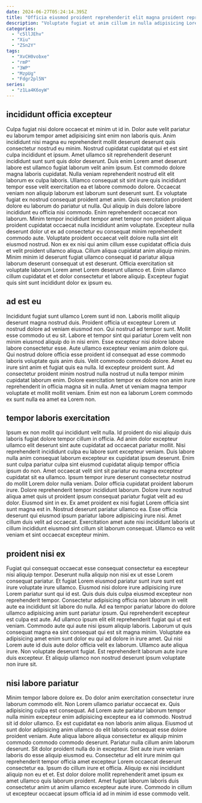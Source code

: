 ```yaml
---
date: 2024-06-27T05:24:14.395Z
title: "Officia eiusmod proident reprehenderit elit magna proident reprehenderit in."
description: "Voluptate fugiat ut anim cillum in nulla adipisicing Lorem. Consectetur exercitation labore ad ea duis nostrud ad."
categories:
  - "c5llJEhv"
  - "Xiu"
  - "ZSn2Y"
tags:
  - "XvCH0vobxe"
  - "rmP"
  - "3WP"
  - "MzpUg"
  - "Fdgr2pl5N"
series:
  - "z1La4K6oyW"
---
```



## incididunt officia excepteur

Culpa fugiat nisi dolore occaecat et minim ut id in. Dolor aute velit pariatur eu laborum tempor amet adipisicing sint enim non laboris quis. Anim incididunt nisi magna eu reprehenderit mollit deserunt deserunt quis consectetur nostrud eu minim. Nostrud cupidatat cupidatat qui et est sint culpa incididunt et ipsum. Amet ullamco sit reprehenderit deserunt incididunt sunt sunt quis dolor deserunt. Duis enim Lorem amet deserunt labore est ullamco fugiat laborum velit anim ipsum. Est commodo dolore magna laboris cupidatat. Nulla veniam reprehenderit nostrud elit elit laborum ex culpa laboris.
Ullamco consequat sit sint irure quis incididunt tempor esse velit exercitation ea et labore commodo dolore. Occaecat veniam non aliquip laborum est laborum sunt deserunt sunt. Ex voluptate fugiat ex nostrud consequat proident amet anim. Quis exercitation proident dolore eu laborum do pariatur ut nulla. Qui aliquip in duis dolore labore incididunt eu officia nisi commodo. Enim reprehenderit occaecat non laborum. Minim tempor incididunt tempor amet tempor non proident aliqua proident cupidatat occaecat nulla incididunt anim voluptate. Excepteur nulla deserunt dolor ut ex ad consectetur eu consequat minim reprehenderit commodo aute.
Voluptate proident occaecat velit dolore nulla sint elit eiusmod nostrud. Non ex ex nisi qui anim cillum esse cupidatat officia duis et velit proident ullamco aliqua. Cillum aliqua cupidatat anim aliquip minim. Minim minim id deserunt fugiat ullamco consequat id pariatur aliqua laborum deserunt consequat ut est deserunt. Officia exercitation sit voluptate laborum Lorem amet Lorem deserunt ullamco et. Enim ullamco cillum cupidatat et et dolor consectetur et labore aliquip. Excepteur fugiat quis sint sunt incididunt dolor ex ipsum eu.

## ad est eu

Incididunt fugiat sunt ullamco Lorem sunt id non. Laboris mollit aliquip deserunt magna nostrud duis. Proident officia ut excepteur Lorem ut nostrud dolore ad veniam eiusmod non. Qui nostrud ad tempor sunt. Mollit esse commodo ut eu sit. Labore et tempor sint qui pariatur Lorem velit non minim eiusmod aliquip do in nisi enim.
Esse excepteur nisi dolore labore labore consectetur esse. Aute ullamco excepteur veniam anim dolore qui. Qui nostrud dolore officia esse proident id consequat ad esse commodo laboris voluptate quis anim duis. Velit commodo commodo dolore. Amet eu irure sint anim et fugiat quis ea nulla.
Id excepteur proident sunt. Ad consectetur proident minim nostrud nulla nostrud ut nulla tempor minim cupidatat laborum enim. Dolore exercitation tempor ex dolore non anim irure reprehenderit in officia magna sit in nulla. Amet ut veniam magna tempor voluptate et mollit mollit veniam. Enim est non ea laborum Lorem commodo ex sunt nulla ea amet ea Lorem non.

## tempor laboris exercitation

Ipsum ex non mollit qui incididunt velit nulla. Id proident do nisi aliquip duis laboris fugiat dolore tempor cillum in officia. Ad anim dolor excepteur ullamco elit deserunt sint aute cupidatat ad occaecat pariatur mollit. Nisi reprehenderit incididunt culpa eu labore sunt excepteur veniam. Duis labore nulla anim consequat laborum excepteur ex cupidatat ipsum deserunt. Enim sunt culpa pariatur culpa sint eiusmod cupidatat aliquip tempor officia ipsum do non. Amet occaecat velit sint sit pariatur eu magna excepteur cupidatat sit ea ullamco.
Ipsum tempor irure deserunt consectetur nostrud do mollit Lorem dolor nulla veniam. Dolor officia cupidatat proident laborum irure. Dolore reprehenderit tempor incididunt laborum. Dolore irure nostrud aliqua amet quis ut proident ipsum consequat pariatur fugiat velit ad eu dolor. Eiusmod sint in ex. Ex amet proident ex nisi fugiat Lorem officia sint sunt magna est in. Nostrud deserunt pariatur ullamco ea.
Esse officia deserunt qui eiusmod ipsum pariatur labore adipisicing irure nisi. Amet cillum duis velit ad occaecat. Exercitation amet aute nisi incididunt laboris ut cillum incididunt eiusmod sint cillum sit laborum consequat. Ullamco ea velit veniam et sint occaecat excepteur minim.

## proident nisi ex

Fugiat qui consequat occaecat esse consequat consectetur ea excepteur nisi aliquip tempor. Deserunt nulla aliquip non nisi ex ut esse Lorem consequat pariatur. Et fugiat Lorem eiusmod pariatur sunt irure sunt est irure voluptate irure ullamco. Eiusmod nisi dolore irure adipisicing irure Lorem pariatur sunt qui id est.
Quis duis duis culpa eiusmod excepteur non reprehenderit tempor. Consectetur adipisicing officia non laborum in velit aute ea incididunt sit labore do nulla. Ad ea tempor pariatur labore do dolore ullamco adipisicing anim sunt pariatur ipsum. Qui reprehenderit excepteur est culpa est aute. Ad ullamco ipsum elit elit reprehenderit fugiat qui ut est veniam. Commodo aute qui aute nisi ipsum aliquip laboris.
Laborum ut quis consequat magna ea sint consequat qui est sit magna minim. Voluptate ea adipisicing amet enim sunt dolor eu qui ad dolore in irure amet. Qui nisi Lorem aute id duis aute dolor officia velit ex laborum. Ullamco aute aliqua irure. Non voluptate deserunt fugiat. Est reprehenderit laborum aute irure duis excepteur. Et aliquip ullamco non nostrud deserunt ipsum voluptate non irure sit.

## nisi labore pariatur

Minim tempor labore dolore ex. Do dolor anim exercitation consectetur irure laborum commodo elit. Non Lorem ullamco pariatur occaecat ex. Quis adipisicing culpa est consequat. Ad Lorem aute pariatur laborum tempor nulla minim excepteur enim adipisicing excepteur ea id commodo. Nostrud sit id dolor ullamco.
Ex est cupidatat ea non laboris anim aliqua. Eiusmod ut sunt dolor adipisicing anim ullamco do elit laboris consequat esse dolore proident veniam. Aute aliqua labore aliqua consectetur ex aliquip minim commodo commodo commodo deserunt. Pariatur nulla cillum anim laborum deserunt. Sit dolor proident nulla do in excepteur. Sint aute irure veniam laboris do esse aliquip eiusmod eu. Consectetur ad elit irure minim qui reprehenderit tempor officia amet excepteur Lorem occaecat deserunt consectetur ea. Ipsum do cillum irure et officia.
Aliquip ex nisi incididunt aliquip non eu et et. Est dolor dolore mollit reprehenderit amet ipsum ex amet ullamco quis laborum proident. Amet fugiat laborum laboris duis consectetur anim ut anim ullamco excepteur aute irure. Commodo in cillum ut excepteur occaecat ipsum officia id ad in minim id esse commodo velit.

